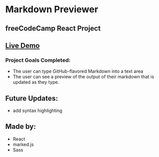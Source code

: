 # Markdown Previewer

## freeCodeCamp React Project

## [Live Demo](https://jimmy-guzman.github.io/markdownpreviewer/)

### Project Goals Completed:

* The user can type GitHub-flavored Markdown into a text area
* The user can see a preview of the output of their markdown that is updated as they type.

## Future Updates:

* add syntax highlighting

## Made by:

* React
* marked.js
* Sass
